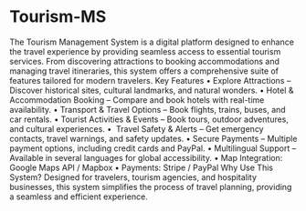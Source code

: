 # Tourism-MS
The Tourism Management System is a digital platform designed to enhance the travel experience by providing seamless access to essential tourism services. From discovering attractions to booking accommodations and managing travel itineraries, this system offers a comprehensive suite of features tailored for modern travelers.
Key Features
•	 Explore Attractions – Discover historical sites, cultural landmarks, and natural wonders.
•	 Hotel & Accommodation Booking – Compare and book hotels with real-time availability.
•	 Transport & Travel Options – Book flights, trains, buses, and car rentals.
•	 Tourist Activities & Events – Book tours, outdoor adventures, and cultural experiences.
•	️ Travel Safety & Alerts – Get emergency contacts, travel warnings, and safety updates.
•	 Secure Payments – Multiple payment options, including credit cards and PayPal.
•	 Multilingual Support – Available in several languages for global accessibility.
•	Map Integration: Google Maps API / Mapbox
•	Payments: Stripe / PayPal
 Why Use This System?
Designed for travelers, tourism agencies, and hospitality businesses, this system simplifies the process of travel planning, providing a seamless and efficient experience.
